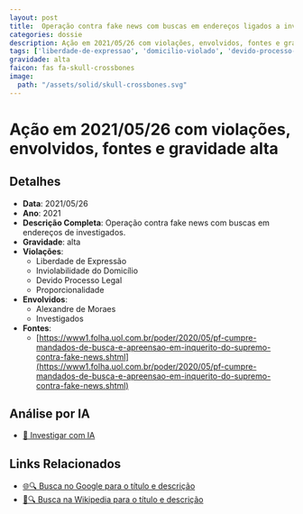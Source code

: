 ```yaml
---
layout: post
title:  Operação contra fake news com buscas em endereços ligados a investigados
categories: dossie
description: Ação em 2021/05/26 com violações, envolvidos, fontes e gravidade alta
tags: ['liberdade-de-expressao', 'domicilio-violado', 'devido-processo-legal', 'proporcionalidade', 'alexandre-de-moraes', 'investigados', 'gravidade-alta']
gravidade: alta
faicon: fas fa-skull-crossbones
image:
  path: "/assets/solid/skull-crossbones.svg"
---
```


# Ação em 2021/05/26 com violações, envolvidos, fontes e gravidade alta

## Detalhes
- **Data**: 2021/05/26
- **Ano**: 2021
- **Descrição Completa**: Operação contra fake news com buscas em endereços de investigados.
- **Gravidade**: alta <i class="fas fas fa-skull-crossbones fa-2x"></i>
- **Violações**:
  - Liberdade de Expressão
  - Inviolabilidade do Domicílio
  - Devido Processo Legal
  - Proporcionalidade
- **Envolvidos**:
  - Alexandre de Moraes
  - Investigados
- **Fontes**:
  - [https://www1.folha.uol.com.br/poder/2020/05/pf-cumpre-mandados-de-busca-e-apreensao-em-inquerito-do-supremo-contra-fake-news.shtml](https://www1.folha.uol.com.br/poder/2020/05/pf-cumpre-mandados-de-busca-e-apreensao-em-inquerito-do-supremo-contra-fake-news.shtml)

## Análise por IA
- [🤖 Investigar com IA](https://www.perplexity.ai/search?q=%22Alexandre%20de%20Moraes%22%20Opera%C3%A7%C3%A3o%20contra%20fake%20news%20com%20buscas%20em%20endere%C3%A7os%20ligados%20a%20investigados%20Opera%C3%A7%C3%A3o%20contra%20fake%20news%20com%20buscas%20em%20endere%C3%A7os%20de%20investigados.%20Liberdade%20de%20Express%C3%A3o%20Inviolabilidade%20do%20Domic%C3%ADlio%20Devido%20Processo%20Legal%20Proporcionalidade%202021%20gravidade%20alta)

## Links Relacionados
- [🌐🔍 Busca no Google para o título e descrição](https://www.google.com/search?q=%22Alexandre%20de%20Moraes%22%20Opera%C3%A7%C3%A3o%20contra%20fake%20news%20com%20buscas%20em%20endere%C3%A7os%20ligados%20a%20investigados%20Opera%C3%A7%C3%A3o%20contra%20fake%20news%20com%20buscas%20em%20endere%C3%A7os%20de%20investigados.%20Liberdade%20de%20Express%C3%A3o%20Inviolabilidade%20do%20Domic%C3%ADlio%20Devido%20Processo%20Legal%20Proporcionalidade%202021%20gravidade%20alta)
- [📖🔍 Busca na Wikipedia para o título e descrição](https://pt.wikipedia.org/w/index.php?search=%22Alexandre%20de%20Moraes%22%20Opera%C3%A7%C3%A3o%20contra%20fake%20news%20com%20buscas%20em%20endere%C3%A7os%20ligados%20a%20investigados%20Opera%C3%A7%C3%A3o%20contra%20fake%20news%20com%20buscas%20em%20endere%C3%A7os%20de%20investigados.%20Liberdade%20de%20Express%C3%A3o%20Inviolabilidade%20do%20Domic%C3%ADlio%20Devido%20Processo%20Legal%20Proporcionalidade%202021%20gravidade%20alta)


